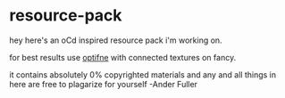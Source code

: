 # resource-pack
hey here's an oCd inspired resource pack i'm working on.

for best results use [optifne](https://optifine.net/downloads) with connected textures on fancy.

it contains absolutely 0% copyrighted materials and any and all things in here are free to plagarize for yourself
-Ander Fuller
